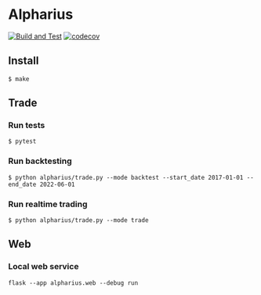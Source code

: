 # Alpharius

[![Build and Test](https://github.com/zhengwang1990/alpharius/actions/workflows/build-and-test.yml/badge.svg)](https://github.com/zhengwang1990/alpharius/actions/workflows/build-and-test.yml)
[![codecov](https://codecov.io/gh/zhengwang1990/alpharius/branch/main/graph/badge.svg?token=R8RUFJJ1CV)](https://codecov.io/gh/zhengwang1990/alpharius)

## Install

```shell
$ make
```

## Trade

### Run tests
```shell
$ pytest
```

### Run backtesting
```shell
$ python alpharius/trade.py --mode backtest --start_date 2017-01-01 --end_date 2022-06-01
```

### Run realtime trading
```shell
$ python alpharius/trade.py --mode trade
```

## Web

### Local web service
```shell
flask --app alpharius.web --debug run
```
